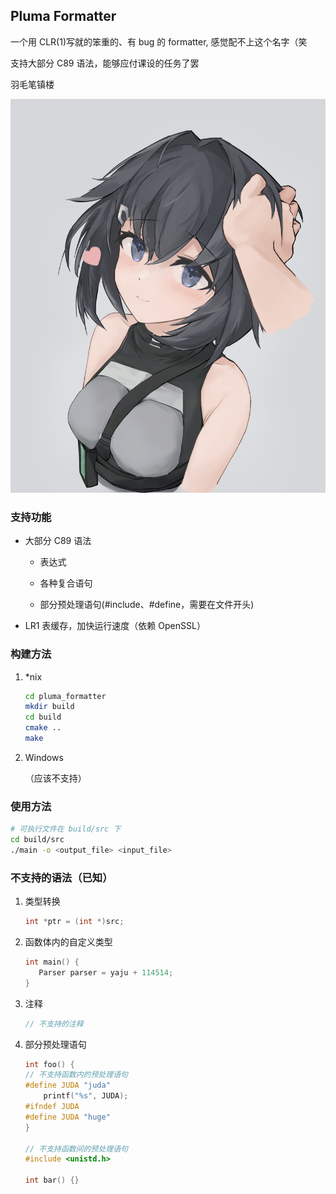 ## Pluma Formatter

一个用 CLR(1)写就的笨重的、有 bug 的 formatter, 感觉配不上这个名字（笑

支持大部分 C89 语法，能够应付课设的任务了罢

羽毛笔镇楼

![pluma](img/pluma2.png)

### 支持功能

- 大部分 C89 语法

  - 表达式

  - 各种复合语句

  - 部分预处理语句(#include、#define，需要在文件开头)

- LR1 表缓存，加快运行速度（依赖 OpenSSL）

### 构建方法

1. \*nix

   ```bash
   cd pluma_formatter
   mkdir build
   cd build
   cmake ..
   make
   ```

2. Windows

   （应该不支持）

### 使用方法

```bash
# 可执行文件在 build/src 下
cd build/src
./main -o <output_file> <input_file>
```

### 不支持的语法（已知）

1. 类型转换

   ```c
   int *ptr = (int *)src;
   ```

2. 函数体内的自定义类型

   ```c
   int main() {
      Parser parser = yaju + 114514;
   }
   ```

3. 注释

   ```c
   // 不支持的注释
   ```

4. 部分预处理语句

   ```c
   int foo() {
   // 不支持函数内的预处理语句
   #define JUDA "juda"
       printf("%s", JUDA);
   #ifndef JUDA
   #define JUDA "huge"
   }

   // 不支持函数间的预处理语句
   #include <unistd.h>

   int bar() {}
   ```
